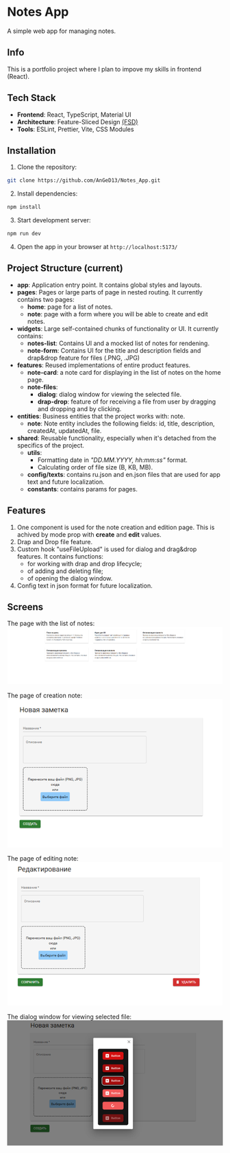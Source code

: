 # Notes App

A simple web app for managing notes.

## Info

This is a portfolio project where I plan to impove my skills in frontend (React).

## Tech Stack

- **Frontend**: React, TypeScript, Material UI
- **Architecture**: Feature-Sliced Design [(FSD)](https://feature-sliced.design/)
- **Tools**: ESLint, Prettier, Vite, CSS Modules

## Installation

1. Clone the repository:

```bash
git clone https://github.com/AnGeD13/Notes_App.git
```

2. Install dependencies:

```bash
npm install
```

3. Start development server:

```bash
npm run dev
```

4. Open the app in your browser at `http://localhost:5173/`

## Project Structure (current)
- **app**: Application entry point. It contains global styles and layouts.
- **pages**: Pages or large parts of page in nested routing. It currently contains two pages:
  - **home**: page for a list of notes.
  - **note**: page with a form where you will be able to create and edit notes.
- **widgets**: Large self-contained chunks of functionality or UI. It currently contains:
    - **notes-list**: Contains UI and a mocked list of notes for rendening.
    - **note-form**: Contains UI for the title and description fields and drap&drop feature for files (.PNG, .JPG)
- **features**: Reused implementations of entire product features. 
  - **note-card**: a note card for displaying in the list of notes on the home page.
  - **note-files**:
    - **dialog**: dialog window for viewing the selected file.
    - **drap-drop**: feature of for receiving a file from user by dragging and dropping and by clicking.
- **entities**: Business entities that the project works with: note. 
  - **note**: Note entity includes the following fields: id, title, description, createdAt, updatedAt, file.
- **shared**: Reusable functionality, especially when it's detached from the specifics of the project.
  - **utils**:
    - Formatting date in _"DD.MM.YYYY, hh:mm:ss"_ format.
    - Calculating order of file size (B, KB, MB).
  - **config/texts**: contains ru.json and en.json files that are used for app text and future localization.
  - **constants**: contains params for pages.

## Features
1. One component is used for the note creation and edition page. This is achived by mode prop with **create** and **edit** values.
2. Drap and Drop file feature.
3. Custom hook "useFileUpload" is used for dialog and drag&drop features. It contains functions:
    - for working with drap and drop lifecycle;
    - of adding and deleting file;
    - of opening the dialog window.
4. Config text in json format for future localization.

## Screens

The page with the list of notes:
![notes list](/public/screens_for_readme/notes-list.png)

The page of creation note:
![page of creation note](/public/screens_for_readme/notepage-create.png)

The page of editing note:
![page of editing note](/public/screens_for_readme/notepage-edit.png)

The dialog window for viewing selected file:
![dialog window](/public/screens_for_readme/dialog-window.png)
